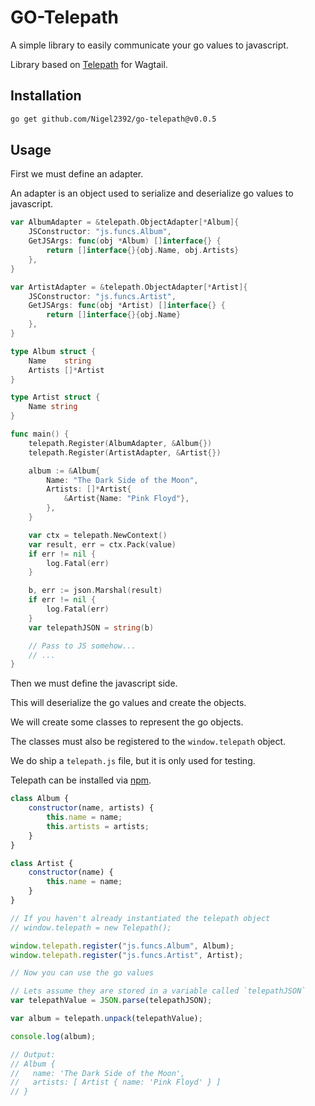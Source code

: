 GO-Telepath
========

A simple library to easily communicate your go values to javascript.

Library based on [Telepath](https://github.com/wagtail/telepath) for Wagtail.

## Installation

```bash
go get github.com/Nigel2392/go-telepath@v0.0.5
```

## Usage

First we must define an adapter.

An adapter is an object used to serialize and deserialize go values to javascript.

```go
var AlbumAdapter = &telepath.ObjectAdapter[*Album]{
	JSConstructor: "js.funcs.Album",
	GetJSArgs: func(obj *Album) []interface{} {
		return []interface{}{obj.Name, obj.Artists}
	},
}

var ArtistAdapter = &telepath.ObjectAdapter[*Artist]{
	JSConstructor: "js.funcs.Artist",
	GetJSArgs: func(obj *Artist) []interface{} {
		return []interface{}{obj.Name}
	},
}

type Album struct {
	Name    string
	Artists []*Artist
}

type Artist struct {
	Name string
}

func main() {
	telepath.Register(AlbumAdapter, &Album{})
	telepath.Register(ArtistAdapter, &Artist{})

	album := &Album{
		Name: "The Dark Side of the Moon",
		Artists: []*Artist{
			&Artist{Name: "Pink Floyd"},
		},
	}

	var ctx = telepath.NewContext()
	var result, err = ctx.Pack(value)
	if err != nil {
		log.Fatal(err)
	}

	b, err := json.Marshal(result)
	if err != nil {
		log.Fatal(err)
	}
	var telepathJSON = string(b)

	// Pass to JS somehow...
	// ...
}
```

Then we must define the javascript side.

This will deserialize the go values and create the objects.

We will create some classes to represent the go objects.

The classes must also be registered to the `window.telepath` object.

We do ship a `telepath.js` file, but it is only used for testing.

Telepath can be installed via [npm](https://www.npmjs.com/package/telepath-unpack).

```javascript
class Album {
	constructor(name, artists) {
		this.name = name;
		this.artists = artists;
	}
}

class Artist {
	constructor(name) {
		this.name = name;
	}
}

// If you haven't already instantiated the telepath object
// window.telepath = new Telepath();

window.telepath.register("js.funcs.Album", Album);
window.telepath.register("js.funcs.Artist", Artist);

// Now you can use the go values

// Lets assume they are stored in a variable called `telepathJSON`
var telepathValue = JSON.parse(telepathJSON);

var album = telepath.unpack(telepathValue);

console.log(album);

// Output:
// Album {
//   name: 'The Dark Side of the Moon',
//   artists: [ Artist { name: 'Pink Floyd' } ]
// }
```
